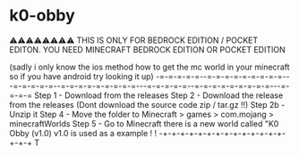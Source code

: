 # k0-obby
⚠⚠⚠⚠⚠⚠⚠⚠ THIS IS ONLY FOR BEDROCK EDITION / POCKET EDITON.
YOU NEED MINECRAFT BEDROCK EDITION OR POCKET EDITION 

(sadly i only know the ios method how to get the mc world in your minecraft so if you have android try looking it up)
-=-=-=-=-=--=-=-=-=-=-=-=-=-=---=-=-=-=-=--=-=-=-=-=-=-=-=-=---=-=-=-=-=--=-=-=-=-=-=-=-=-=---=-=-=-=
Step 1 - Download from the releases
Step 2 - Download the release from the releases (Dont download the source code zip / tar.gz !!)
Step 2b - Unzip it
Step 4 - Move the folder to Minecraft > games > com.mojang > minecraftWorlds
Step 5 - Go to Minecraft there is a new world called "K0 Obby (v1.0)
v1.0 is used as a example ! !
-+-+-+-+-+-+-+-+-+-+-+-+-+-+-+-+-+
T
